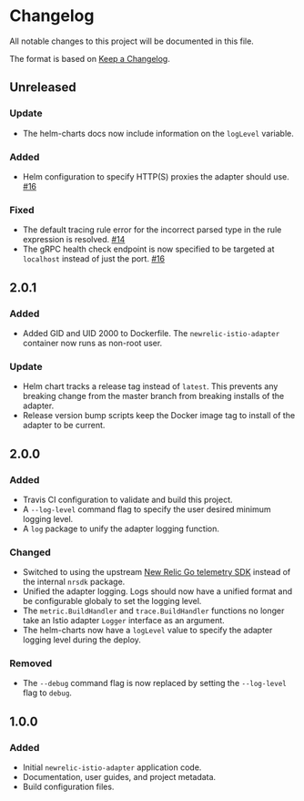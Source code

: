 # Changelog
All notable changes to this project will be documented in this file.

The format is based on [Keep a Changelog](https://keepachangelog.com/en/1.0.0/).

## Unreleased

### Update

* The helm-charts docs now include information on the `logLevel` variable.

### Added

* Helm configuration to specify HTTP(S) proxies the adapter should use. [#16](https://github.com/newrelic/newrelic-istio-adapter/issues/16)

### Fixed

* The default tracing rule error for the incorrect parsed type in the rule expression is resolved. [#14](https://github.com/newrelic/newrelic-istio-adapter/issues/14)
* The gRPC health check endpoint is now specified to be targeted at `localhost` instead of just the port. [#16](https://github.com/newrelic/newrelic-istio-adapter/issues/16)

## 2.0.1

### Added

*   Added GID and UID 2000 to Dockerfile. The `newrelic-istio-adapter` container now runs as non-root user. 

### Update

*  Helm chart tracks a release tag instead of `latest`. This prevents any breaking change from the master branch from breaking installs of the adapter.
*  Release version bump scripts keep the Docker image tag to install of the adapter to be current.

## 2.0.0

### Added

*   Travis CI configuration to validate and build this project.
*   A `--log-level` command flag to specify the user desired minimum logging level.
*   A `log` package to unify the adapter logging function.

### Changed

*   Switched to using the upstream [New Relic Go telemetry SDK](https://github.com/newrelic/newrelic-telemetry-sdk-go) instead of the internal `nrsdk` package.
*   Unified the adapter logging. Logs should now have a unified format and be configurable globaly to set the logging level.
*   The `metric.BuildHandler` and `trace.BuildHandler` functions no longer take an Istio adapter `Logger` interface as an argument.
*   The helm-charts now have a `logLevel` value to specify the adapter logging level during the deploy.

### Removed

*   The `--debug` command flag is now replaced by setting the `--log-level` flag to `debug`.

## 1.0.0

### Added

*   Initial `newrelic-istio-adapter` application code.
*   Documentation, user guides, and project metadata.
*   Build configuration files.
